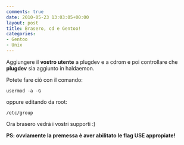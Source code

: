 ```yaml
---
comments: true
date: 2010-05-23 13:03:05+00:00
layout: post
title: Brasero, cd e Gentoo!
categories:
- Gentoo
- Unix
---
```


Aggiungere il **vostro utente** a plugdev e a cdrom e poi controllare che **plugdev** sia aggiunto in haldaemon.

Potete fare ciò con il comando:


`usermod -a -G`


oppure editando da root:


`/etc/group`


Ora brasero vedrà i vostri supporti :)

**PS: ovviamente la premessa è aver abilitato le flag USE appropiate!**
